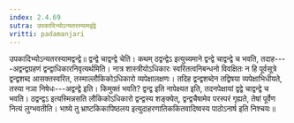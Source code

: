 ```yaml
---
index: 2.4.69
sutra: उपकादिभ्योऽन्यतरस्यामद्वंद्वे
vritti: padamanjari
---
```


 उपकादिभ्योऽन्यतरस्यामद्वन्द्वे॥ द्वन्द्वे चाद्वन्द्वे चेति। कथम् ठद्वन्द्वेऽ इत्युच्यमाने द्वन्द्वे चाद्वन्द्वे च भवति, तदाह----अद्वन्द्वग्रहणं द्वन्द्वाधिकारनिवृत्यर्थमिति। नात्र शास्त्रीयोऽधिकारः स्वरितत्वनिबन्धनो विवक्षितः न हि पूर्वसूत्रे द्वन्द्वशब्द आसक्तस्वरित, तस्माल्लौकिकोऽधिकारो व्यपेक्षालक्षणः। तदिह द्वन्द्वशब्देन तद्विषया व्यपेक्षाभिधीयते, तस्या नञा निषेधः---अद्वन्द्वे इति। किमुक्तं भवति? द्वन्द्व इति नापेक्ष्यत इति, तदनपेक्षायां द्वद्वे चाद्वन्द्वे च भवति। ठद्वन्द्वऽ इत्यस्मिन्नसति लौकिकोऽधिकारो द्वन्द्वस्य शङ्क्येत्, द्वन्द्वचैषामेव परस्परं गृह्यते, तेषां पूर्वेण नित्यं लुग्भवतीति। भाष्ये तु भ्राष्टकिकापिष्ठलय इत्युदाहरणातिककितवादिष्वस्य पाठोऽनार्ष इति निश्चयः॥